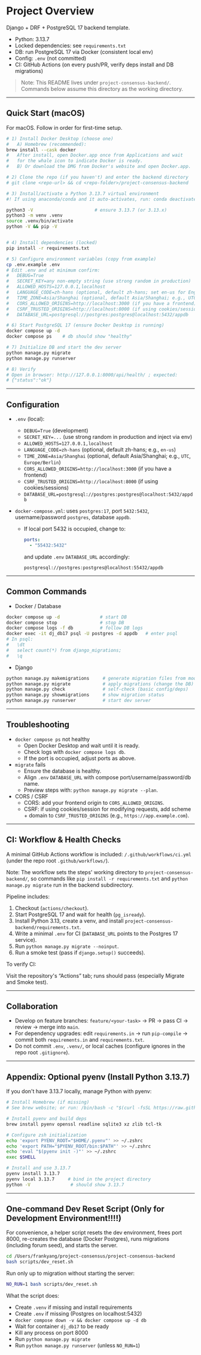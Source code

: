 # Project Overview

Django + DRF + PostgreSQL 17 backend template.

- Python: 3.13.7
- Locked dependencies: see `requirements.txt`
- DB: run PostgreSQL 17 via Docker (consistent local env)
- Config: `.env` (not committed)
- CI: GitHub Actions (on every push/PR, verify deps install and DB migrations)

> Note: This README lives under `project-consensus-backend/`. Commands below assume this directory as the working directory.

---

## Quick Start (macOS)

For macOS. Follow in order for first-time setup.

```bash
# 1) Install Docker Desktop (choose one)
#   A) Homebrew (recommended):
brew install --cask docker
#   After install, open Docker.app once from Applications and wait
#   for the whale icon to indicate Docker is ready.
#   B) Or download the DMG from Docker's website and open Docker.app.

# 2) Clone the repo (if you haven't) and enter the backend directory
# git clone <repo-url> && cd <repo-folder>/project-consensus-backend

# 3) Install/activate a Python 3.13.7 virtual environment
#! If using anaconda/conda and it auto-activates, run: conda deactivate

python3 -V                       # ensure 3.13.7 (or 3.13.x)
python3 -m venv .venv
source .venv/bin/activate
python -V && pip -V


# 4) Install dependencies (locked)
pip install -r requirements.txt

# 5) Configure environment variables (copy from example)
cp .env.example .env
# Edit .env and at minimum confirm:
#   DEBUG=True
#   SECRET_KEY=any non-empty string (use strong random in production)
#   ALLOWED_HOSTS=127.0.0.1,localhost
#   LANGUAGE_CODE=zh-hans (optional, default zh-hans; set en-us for English)
#   TIME_ZONE=Asia/Shanghai (optional, default Asia/Shanghai; e.g., UTC)
#   CORS_ALLOWED_ORIGINS=http://localhost:3000 (if you have a frontend)
#   CSRF_TRUSTED_ORIGINS=http://localhost:8000 (if using cookies/sessions)
#   DATABASE_URL=postgresql://postgres:postgres@localhost:5432/appdb

# 6) Start PostgreSQL 17 (ensure Docker Desktop is running)
docker compose up -d
docker compose ps    # db should show "healthy"

# 7) Initialize DB and start the dev server
python manage.py migrate
python manage.py runserver

# 8) Verify
# Open in browser: http://127.0.0.1:8000/api/health/ ; expected:
# {"status":"ok"}
```

---

## Configuration

- `.env` (local):
  - `DEBUG=True` (development)
  - `SECRET_KEY=...` (use strong random in production and inject via env)
  - `ALLOWED_HOSTS=127.0.0.1,localhost`
  - `LANGUAGE_CODE=zh-hans` (optional, default zh-hans; e.g., `en-us`)
  - `TIME_ZONE=Asia/Shanghai` (optional, default Asia/Shanghai; e.g., `UTC`, `Europe/Berlin`)
  - `CORS_ALLOWED_ORIGINS=http://localhost:3000` (if you have a frontend)
  - `CSRF_TRUSTED_ORIGINS=http://localhost:8000` (if using cookies/sessions)
  - `DATABASE_URL=postgresql://postgres:postgres@localhost:5432/appdb`
- `docker-compose.yml`: uses `postgres:17`, port `5432:5432`, username/password `postgres`, database `appdb`.

  - If local port 5432 is occupied, change to:

    ```yaml
    ports:
      - "55432:5432"
    ```

    and update `.env` `DATABASE_URL` accordingly:

    ```
    postgresql://postgres:postgres@localhost:55432/appdb
    ```

---

## Common Commands

- Docker / Database

```bash
docker compose up -d               # start DB
docker compose stop                # stop DB
docker compose logs -f db          # follow DB logs
docker exec -it dj_db17 psql -U postgres -d appdb   # enter psql
# In psql:
#   \dt
#   select count(*) from django_migrations;
#   \q
```

- Django

```bash
python manage.py makemigrations     # generate migration files from model changes
python manage.py migrate            # apply migrations (change the DB)
python manage.py check              # self-check (basic config/deps)
python manage.py showmigrations     # show migration status
python manage.py runserver          # start dev server
```

---

## Troubleshooting

- `docker compose ps` not healthy
  - Open Docker Desktop and wait until it is ready.
  - Check logs with `docker compose logs db`.
  - If the port is occupied, adjust ports as above.
- `migrate` fails
  - Ensure the database is healthy.
  - Align `.env` `DATABASE_URL` with compose port/username/password/db name.
  - Preview steps with: `python manage.py migrate --plan`.
- CORS / CSRF
  - CORS: add your frontend origin to `CORS_ALLOWED_ORIGINS`.
  - CSRF: if using cookies/session for modifying requests, add scheme + domain to `CSRF_TRUSTED_ORIGINS` (e.g., `https://app.example.com`).

---

## CI: Workflow & Health Checks

A minimal GitHub Actions workflow is included: `/.github/workflows/ci.yml` (under the repo root `.github/workflows/`).

Note: The workflow sets the steps' working directory to `project-consensus-backend/`, so commands like `pip install -r requirements.txt` and `python manage.py migrate` run in the backend subdirectory.

Pipeline includes:

1. Checkout (`actions/checkout`).
2. Start PostgreSQL 17 and wait for health (`pg_isready`).
3. Install Python 3.13, create a venv, and install `project-consensus-backend/requirements.txt`.
4. Write a minimal `.env` for CI (`DATABASE_URL` points to the Postgres 17 service).
5. Run `python manage.py migrate --noinput`.
6. Run a smoke test (pass if `django.setup()` succeeds).

To verify CI:

Visit the repository's “Actions” tab; runs should pass (especially Migrate and Smoke test).

---

## Collaboration

- Develop on feature branches: `feature/<your-task>` → PR → pass CI → review → merge into `main`.
- For dependency upgrades: edit `requirements.in` → run `pip-compile` → commit both `requirements.in` and `requirements.txt`.
- Do not commit `.env`, `.venv/`, or local caches (configure ignores in the repo root `.gitignore`).

---

## Appendix: Optional pyenv (Install Python 3.13.7)

If you don't have 3.13.7 locally, manage Python with pyenv:

```bash
# Install Homebrew (if missing)
# See brew website; or run: /bin/bash -c "$(curl -fsSL https://raw.githubusercontent.com/Homebrew/install/HEAD/install.sh)"

# Install pyenv and build deps
brew install pyenv openssl readline sqlite3 xz zlib tcl-tk

# Configure zsh initialization
echo 'export PYENV_ROOT="$HOME/.pyenv"' >> ~/.zshrc
echo 'export PATH="$PYENV_ROOT/bin:$PATH"' >> ~/.zshrc
echo 'eval "$(pyenv init -)"' >> ~/.zshrc
exec $SHELL

# Install and use 3.13.7
pyenv install 3.13.7
pyenv local 3.13.7     # bind in the project directory
python -V               # should show 3.13.7
```

---

## One-command Dev Reset Script (Only for Development Environment!!!!)

For convenience, a helper script resets the dev environment, frees port 8000, re-creates the database (Docker Postgres), runs migrations (including forum seed), and starts the server.

```bash
cd /Users/frankyang/project-consensus/project-consensus-backend
bash scripts/dev_reset.sh
```

Run only up to migration without starting the server:

```bash
NO_RUN=1 bash scripts/dev_reset.sh
```

What the script does:
- Create `.venv` if missing and install requirements
- Create `.env` if missing (Postgres on localhost:5432)
- `docker compose down -v && docker compose up -d db`
- Wait for container `dj_db17` to be ready
- Kill any process on port 8000
- Run `python manage.py migrate`
- Run `python manage.py runserver` (unless `NO_RUN=1`)
